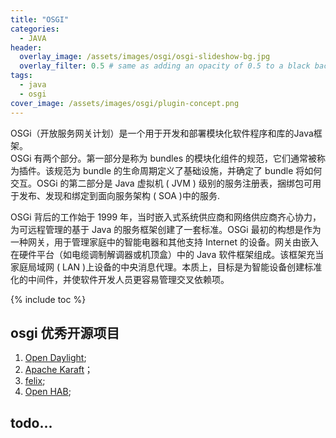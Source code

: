 ```yaml
---
title: "OSGI"
categories:
  - JAVA
header:
  overlay_image: /assets/images/osgi/osgi-slideshow-bg.jpg
  overlay_filter: 0.5 # same as adding an opacity of 0.5 to a black background 
tags:
  - java
  - osgi
cover_image: /assets/images/osgi/plugin-concept.png
---
```

OSGi（开放服务网关计划）是一个用于开发和部署模块化软件程序和库的Java框架。  
OSGi 有两个部分。第一部分是称为 bundles 的模块化组件的规范，它们通常被称为插件。该规范为 bundle 的生命周期定义了基础设施，并确定了 bundle 将如何交互。OSGi 的第二部分是 Java 虚拟机 ( JVM ) 级别的服务注册表，捆绑包可用于发布、发现和绑定到面向服务架构 ( SOA )中的服务.

OSGi 背后的工作始于 1999 年，当时嵌入式系统供应商和网络供应商齐心协力，为可远程管理的基于 Java 的服务框架创建了一套标准。OSGi 最初的构想是作为一种网关，用于管理家庭中的智能电器和其他支持 Internet 的设备。网关由嵌入在硬件平台（如电缆调制解调器或机顶盒）中的 Java 软件框架组成。该框架充当家庭局域网 ( LAN )上设备的中央消息代理。本质上，目标是为智能设备创建标准化的中间件，并使软件开发人员更容易管理交叉依赖项。

{% include toc %}

## osgi 优秀开源项目

1. [Open Daylight](https://www.opendaylight.org/);
2. [Apache Karaft](https://karaf.apache.org/)；
3. [felix](http://felix.apache.org/);
4. [Open HAB](https://www.openhab.org/);

## todo...

